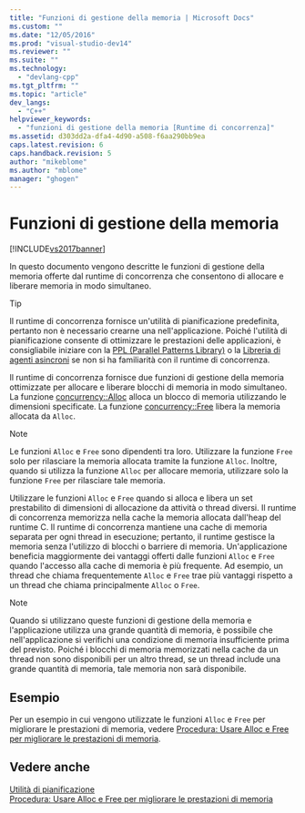 ```yaml
---
title: "Funzioni di gestione della memoria | Microsoft Docs"
ms.custom: ""
ms.date: "12/05/2016"
ms.prod: "visual-studio-dev14"
ms.reviewer: ""
ms.suite: ""
ms.technology: 
  - "devlang-cpp"
ms.tgt_pltfrm: ""
ms.topic: "article"
dev_langs: 
  - "C++"
helpviewer_keywords: 
  - "funzioni di gestione della memoria [Runtime di concorrenza]"
ms.assetid: d303dd2a-dfa4-4d90-a508-f6aa290bb9ea
caps.latest.revision: 6
caps.handback.revision: 5
author: "mikeblome"
ms.author: "mblome"
manager: "ghogen"
---
```

# Funzioni di gestione della memoria
[!INCLUDE[vs2017banner](../../assembler/inline/includes/vs2017banner.md)]

In questo documento vengono descritte le funzioni di gestione della memoria offerte dal runtime di concorrenza che consentono di allocare e liberare memoria in modo simultaneo.  
  
> [!TIP]
>  Il runtime di concorrenza fornisce un'utilità di pianificazione predefinita, pertanto non è necessario crearne una nell'applicazione.  Poiché l'utilità di pianificazione consente di ottimizzare le prestazioni delle applicazioni, è consigliabile iniziare con la [PPL \(Parallel Patterns Library\)](../../parallel/concrt/parallel-patterns-library-ppl.md) o la [Libreria di agenti asincroni](../../parallel/concrt/asynchronous-agents-library.md) se non si ha familiarità con il runtime di concorrenza.  
  
 Il runtime di concorrenza fornisce due funzioni di gestione della memoria ottimizzate per allocare e liberare blocchi di memoria in modo simultaneo.  La funzione [concurrency::Alloc](../Topic/Alloc%20Function.md) alloca un blocco di memoria utilizzando le dimensioni specificate.  La funzione [concurrency::Free](../Topic/Free%20Function.md) libera la memoria allocata da `Alloc`.  
  
> [!NOTE]
>  Le funzioni `Alloc` e `Free` sono dipendenti tra loro.  Utilizzare la funzione `Free` solo per rilasciare la memoria allocata tramite la funzione `Alloc`.  Inoltre, quando si utilizza la funzione `Alloc` per allocare memoria, utilizzare solo la funzione `Free` per rilasciare tale memoria.  
  
 Utilizzare le funzioni `Alloc` e `Free` quando si alloca e libera un set prestabilito di dimensioni di allocazione da attività o thread diversi.  Il runtime di concorrenza memorizza nella cache la memoria allocata dall'heap del runtime C.  Il runtime di concorrenza mantiene una cache di memoria separata per ogni thread in esecuzione; pertanto, il runtime gestisce la memoria senza l'utilizzo di blocchi o barriere di memoria.  Un'applicazione beneficia maggiormente dei vantaggi offerti dalle funzioni `Alloc` e `Free` quando l'accesso alla cache di memoria è più frequente.  Ad esempio, un thread che chiama frequentemente `Alloc` e `Free` trae più vantaggi rispetto a un thread che chiama principalmente `Alloc` o `Free`.  
  
> [!NOTE]
>  Quando si utilizzano queste funzioni di gestione della memoria e l'applicazione utilizza una grande quantità di memoria, è possibile che nell'applicazione si verifichi una condizione di memoria insufficiente prima del previsto.  Poiché i blocchi di memoria memorizzati nella cache da un thread non sono disponibili per un altro thread, se un thread include una grande quantità di memoria, tale memoria non sarà disponibile.  
  
## Esempio  
 Per un esempio in cui vengono utilizzate le funzioni `Alloc` e `Free` per migliorare le prestazioni di memoria, vedere [Procedura: Usare Alloc e Free per migliorare le prestazioni di memoria](../../parallel/concrt/how-to-use-alloc-and-free-to-improve-memory-performance.md).  
  
## Vedere anche  
 [Utilità di pianificazione](../../parallel/concrt/task-scheduler-concurrency-runtime.md)   
 [Procedura: Usare Alloc e Free per migliorare le prestazioni di memoria](../../parallel/concrt/how-to-use-alloc-and-free-to-improve-memory-performance.md)
